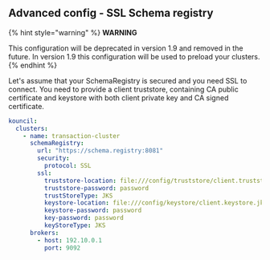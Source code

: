 ## Advanced config - SSL Schema registry

{% hint style="warning" %}
**WARNING** 

This configuration will be deprecated in version 1.9 and removed in the future. In version 1.9 this configuration will be used to preload your clusters.
{% endhint %}

Let's assume that your SchemaRegistry is secured and you need SSL to connect. You need to provide a client truststore, containing CA public certificate and keystore with both client private key and CA signed certificate.

```yaml
kouncil:
  clusters:
    - name: transaction-cluster
      schemaRegistry:
        url: "https://schema.registry:8081"
        security:
          protocol: SSL
        ssl:
          truststore-location: file:///config/truststore/client.truststore.jks
          truststore-password: password
          trustStoreType: JKS
          keystore-location: file:///config/keystore/client.keystore.jks
          keystore-password: password
          key-password: password
          keyStoreType: JKS
      brokers:
        - host: 192.10.0.1
          port: 9092

```
